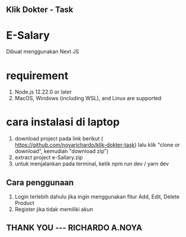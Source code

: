 ## Klik Dokter - Task

# E-Salary
Dibuat menggunakan Next JS

# requirement
1. Node.js 12.22.0 or later
2. MacOS, Windows (including WSL), and Linux are supported

# cara instalasi di laptop
1. download project pada link berikut ( https://github.com/noyarichardo/klik-dokter-task) lalu klik "clone or download", kemudian "download zip")
2. extract project e-Sallary.zip
3. untuk menjalankan pada terminal, ketik npm run dev / yarn dev

## Cara penggunaan
1. Login terlebih dahulu jika ingin menggunakan fitur Add, Edit, Delete Product
2. Register jika tidak memiliki akun


## THANK YOU --- RICHARDO A.NOYA